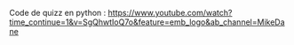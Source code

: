 Code de quizz en python : https://www.youtube.com/watch?time_continue=1&v=SgQhwtIoQ7o&feature=emb_logo&ab_channel=MikeDane
